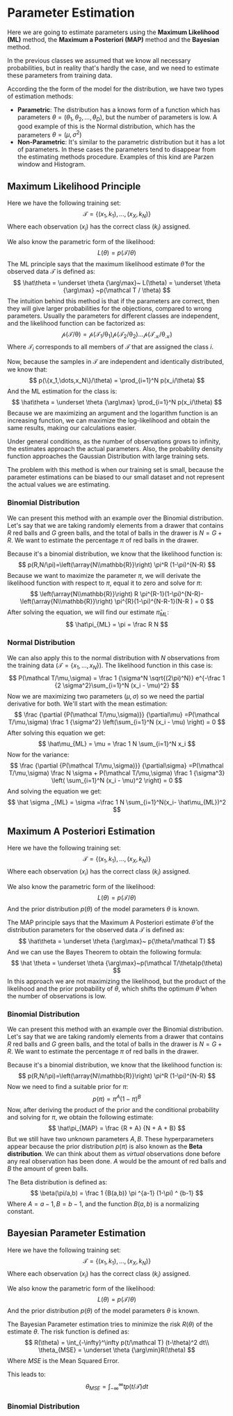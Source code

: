 # Parameter Estimation

Here we are going to estimate parameters using the **Maximum Likelihood (ML)** method, the **Maximum a Posteriori (MAP)** method and the **Bayesian** method. 

In the previous classes we assumed that we know all necessary probabilities, but in reality that's hardly the case, and we need to estimate these parameters from training data.

According the the form of the model for the distribution, we have two types of estimation methods:

- **Parametric**: The distribution has a knows form of a function which has parameters $\theta = (\theta_1,\theta_2,\dots,\theta_D)$, but the number of parameters is low. A good example of this is the Normal distribution, which has the parameters $\theta=(\mu,\sigma^2)$
- **Non-Parametric**: It's similar to the parametric distribution but it has a lot of parameters. In these cases the parameters tend to disappear from the estimating methods procedure. Examples of this kind are Parzen window and Histogram.

## Maximum Likelihood Principle

Here we have the following training set:
$$
\mathcal T=\{(x_1,k_1),\dots, (x_X,k_N)\}
$$
Where each observation ($x_i$) has the correct class ($k_i$) assigned.

We also know the parametric form of the likelihood:
$$
L(\theta) = p(\mathcal T/\theta)
$$
The ML principle says that the maximum likelihood estimate $\hat\theta$ for the observed data $\mathcal T$ is defined as:
$$
\hat\theta = \underset \theta {\arg\max}~  L(\theta) = \underset \theta {\arg\max} ~p(\mathcal T / \theta) 
$$
The intuition behind this method is that if the parameters are correct, then they will give larger probabilities for the objections, compared to wrong parameters. Usually the parameters for different classes are independent, and the likelihood function can be factorized as:
$$
\mathcal {p(T/\theta) = p(T_1/\theta_1) p(T_2/\theta_2)\dots p(T_K/\theta_K)}
$$
Where $\mathcal T_i$ corresponds to all members of $\mathcal T$ that are assigned the class $i$.

Now, because the samples in $\mathcal T$ are independent and identically distributed, we know that:
$$
p(\{x_1,\dots,x_N\}/\theta) = \prod_{i=1}^N p(x_i/\theta)
$$
And the ML estimation for the class is:
$$
\hat\theta = \underset \theta {\arg\max} \prod_{i=1}^N p(x_i/\theta)
$$
Because we are maximizing an argument and the logarithm function is an increasing function, we can maximize the log-likelihood and obtain the same results, making our calculations easier.

Under general conditions, as the number of observations grows to infinity, the estimates approach the actual parameters. Also, the probability density function approaches the Gaussian Distribution with large training sets.

The problem with this method is when our training set is small, because the parameter estimations can be biased to our small dataset and not represent the actual values we are estimating.

### Binomial Distribution

We can present this method with an example over the Binomial distribution. Let's say that we are taking randomly elements from a drawer that contains $R$ red balls and $G$ green balls, and the total of balls in the drawer is $N = G + R$. We want to estimate the percentage $\pi$ of red balls in the drawer.

Because it's a binomial distribution, we know that the likelihood function is:
$$
p(R,N/\pi)=\left(\array{N\\mathbb{R}}\right) \pi^R (1-\pi)^{N-R}
$$
Because we want to maximize the parameter $\pi$, we will derivate the likelihood function with respect to $\pi$, equal it to zero and solve for $\pi$:
$$
\left(\array{N\\mathbb{R}}\right) R \pi^{R-1}(1-\pi)^{N-R}- \left(\array{N\\mathbb{R}}\right) \pi^{R}(1-\pi)^{N-R-1}(N-R ) = 0
$$
After solving the equation, we will find our estimate $\hat\pi_{ML}$:
$$
\hat\pi_{ML} = \pi = \frac R N
$$

### Normal Distribution

We can also apply this to the normal distribution with $N$ observations from the training data $(\mathcal T = \{x_1,\dots,x_N\})$. The likelihood function in this case is:
$$
P(\mathcal T/\mu,\sigma) = \frac 1 {\sigma^N \sqrt{(2\pi)^N}} e^{-\frac 1 {2 \sigma^2}\sum_{i=1}^N (x_i - \mu)^2}
$$
Now we are maximizing two parameters $(\mu, \sigma)$ so we need the partial derivative for both. We'll start with the mean estimation:
$$
\frac {\partial {P(\mathcal T/\mu,\sigma)}} {\partial\mu} =P(\mathcal T/\mu,\sigma) \frac 1 {\sigma^2} \left(\sum_{i=1}^N (x_i - \mu) \right) = 0
$$
After solving this equation we get:
$$
\hat\mu_{ML} = \mu = \frac 1 N \sum_{i=1}^N x_i
$$
Now for the variance:
$$
\frac {\partial {P(\mathcal T/\mu,\sigma)}} {\partial\sigma} =P(\mathcal T/\mu,\sigma) \frac N \sigma + P(\mathcal T/\mu,\sigma) \frac 1 {\sigma^3} \left( \sum_{i=1}^N (x_i - \mu)^2 \right) = 0
$$
And solving the equation we get:
$$
\hat \sigma _{ML} = \sigma =\frac 1 N \sum_{i=1}^N(x_i- \hat\mu_{ML})^2
$$

## Maximum A Posteriori Estimation

Here we have the following training set:
$$
\mathcal T=\{(x_1,k_1),\dots, (x_X,k_N)\}
$$
Where each observation ($x_i$) has the correct class ($k_i$) assigned.

We also know the parametric form of the likelihood:
$$
L(\theta) = p(\mathcal T/\theta)
$$
And the prior distribution $p(\theta)$ of the model parameters $\theta$ is known.

The MAP principle says that the Maximum A Posteriori estimate $\hat \theta$ of the distribution parameters for the observed data $\mathcal T$ is defined as:
$$
\hat\theta = \underset \theta {\arg\max}~ p(\theta/\mathcal T)
$$
And we can use the Bayes Theorem to obtain the following formula:
$$
\hat \theta = \underset \theta {\arg\max}~p(\mathcal T/\theta)p(\theta)
$$
 In this approach we are not maximizing the likelihood, but the product of the likelihood and the prior probability of $\theta$, which shifts the optimum $\hat\theta$ when the number of observations is low.

### Binomial Distribution

 We can present this method with an example over the Binomial distribution. Let's say that we are taking randomly elements from a drawer that contains $R$ red balls and $G$ green balls, and the total of balls in the drawer is $N = G + R$. We want to estimate the percentage $\pi$ of red balls in the drawer.

Because it's a binomial distribution, we know that the likelihood function is:
$$
p(R,N/\pi)=\left(\array{N\\mathbb{R}}\right) \pi^R (1-\pi)^{N-R}
$$
Now we need to find a suitable prior for $\pi$:
$$
p(\pi) = \pi^A(1-\pi)^B
$$
Now, after deriving the product of the prior and the conditional probability and solving for $\pi$, we obtain the following estimate:
$$
\hat\pi_{MAP} = \frac {R + A} {N + A + B}
$$
But we still have two unknown parameters $A,B$. These hyperparameters appear because the prior distribution $p(\pi)$ is also known as the **Beta distribution**. We can think about them as *virtual* observations done before any real observation has been done. $A$ would be the amount of red balls and $B$ the amount of green balls.

The Beta distribution is defined as:
$$
\beta(\pi/a,b) = \frac 1 {B(a,b)} \pi ^{a-1} (1-\pi) ^ {b-1}
$$
Where $A = a-1, B = b-1$, and the function $B(a,b)$ is a normalizing constant.

## Bayesian Parameter Estimation

Here we have the following training set:
$$
\mathcal T=\{(x_1,k_1),\dots, (x_X,k_N)\}
$$
Where each observation ($x_i$) has the correct class ($k_i$) assigned.

We also know the parametric form of the likelihood:
$$
L(\theta) = p(\mathcal T/\theta)
$$
And the prior distribution $p(\theta)$ of the model parameters $\theta$ is known.

The Bayesian Parameter estimation tries to minimize the risk $R(\theta)$ of the estimate $\theta$. The risk function is defined as:
$$
R(\theta) = \int_{-\infty}^\infty p(t/\mathcal T) (t-\theta)^2 dt\\
\theta_{MSE} = \underset \theta {\arg\min}R(\theta)
$$
Where $MSE$ is the Mean Squared Error.

This leads to:
$$
\theta_{MSE} = \int_{-\infty}^\infty t p(t/\mathcal T)dt
$$

### Binomial Distribution

